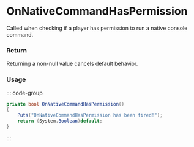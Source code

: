 # OnNativeCommandHasPermission
<Badge type="info" text="Global"/><Badge type="danger" text="Carbon Compatible"/>
Called when checking if a player has permission to run a native console command.

### Return
Returning a non-null value cancels default behavior.

### Usage
::: code-group
```csharp [Example]
private bool OnNativeCommandHasPermission()
{
	Puts("OnNativeCommandHasPermission has been fired!");
	return (System.Boolean)default;
}
```
:::
